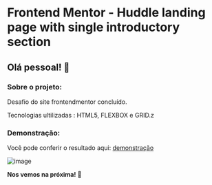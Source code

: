 # Frontend Mentor - Huddle landing page with single introductory section


## Olá pessoal! 👋


### Sobre o projeto:


Desafio do site frontendmentor concluído.


Tecnologias ultilizadas : HTML5, FLEXBOX e GRID.z


### Demonstração:

Você pode conferir o resultado aqui: [demonstração](https://quirky-rosalind-c043bf.netlify.app/)

![image](https://user-images.githubusercontent.com/63968296/108461029-a1130980-7258-11eb-926b-9337b81fef3c.png)


**Nos vemos na próxima!** 🚀
